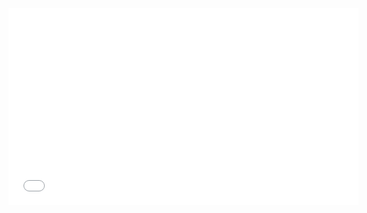 <iframe width="560" height="315" src="./neon_pix_reduced.mp4" frameborder="0" allowfullscreen></iframe>
